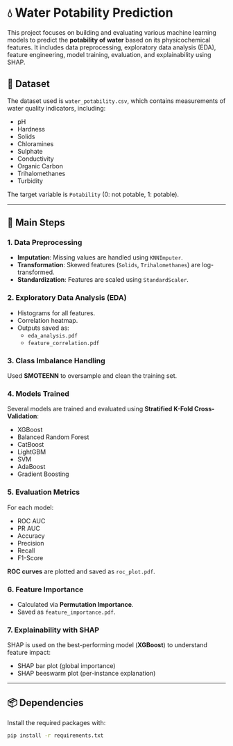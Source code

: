 # 💧 Water Potability Prediction

This project focuses on building and evaluating various machine learning models to predict the **potability of water** based on its physicochemical features. It includes data preprocessing, exploratory data analysis (EDA), feature engineering, model training, evaluation, and explainability using SHAP.

## 📁 Dataset

The dataset used is `water_potability.csv`, which contains measurements of water quality indicators, including:

- pH
- Hardness
- Solids
- Chloramines
- Sulphate
- Conductivity
- Organic Carbon
- Trihalomethanes
- Turbidity

The target variable is `Potability` (0: not potable, 1: potable).

---

## 🔧 Main Steps

### 1. Data Preprocessing

- **Imputation**: Missing values are handled using `KNNImputer`.
- **Transformation**: Skewed features (`Solids`, `Trihalomethanes`) are log-transformed.
- **Standardization**: Features are scaled using `StandardScaler`.

### 2. Exploratory Data Analysis (EDA)

- Histograms for all features.
- Correlation heatmap.
- Outputs saved as:
  - `eda_analysis.pdf`
  - `feature_correlation.pdf`

### 3. Class Imbalance Handling

Used **SMOTEENN** to oversample and clean the training set.

### 4. Models Trained

Several models are trained and evaluated using **Stratified K-Fold Cross-Validation**:

- XGBoost
- Balanced Random Forest
- CatBoost
- LightGBM
- SVM
- AdaBoost
- Gradient Boosting

### 5. Evaluation Metrics

For each model:

- ROC AUC
- PR AUC
- Accuracy
- Precision
- Recall
- F1-Score

**ROC curves** are plotted and saved as `roc_plot.pdf`.

### 6. Feature Importance

- Calculated via **Permutation Importance**.
- Saved as `feature_importance.pdf`.

### 7. Explainability with SHAP

SHAP is used on the best-performing model (**XGBoost**) to understand feature impact:

- SHAP bar plot (global importance)
- SHAP beeswarm plot (per-instance explanation)

---

## 📦 Dependencies

Install the required packages with:

```bash
pip install -r requirements.txt

